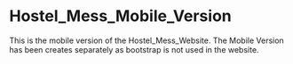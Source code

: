 # Hostel_Mess_Mobile_Version
This is the mobile version of the Hostel_Mess_Website. The Mobile Version has been creates separately as bootstrap is not used in the website.
